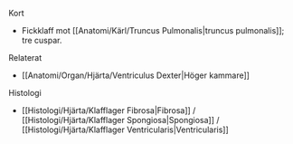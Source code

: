Kort
- Fickklaff mot [[Anatomi/Kärl/Truncus Pulmonalis|truncus pulmonalis]]; tre cuspar.

Relaterat
- [[Anatomi/Organ/Hjärta/Ventriculus Dexter|Höger kammare]]
 
 Histologi
 - [[Histologi/Hjärta/Klafflager Fibrosa|Fibrosa]] / [[Histologi/Hjärta/Klafflager Spongiosa|Spongiosa]] / [[Histologi/Hjärta/Klafflager Ventricularis|Ventricularis]]
